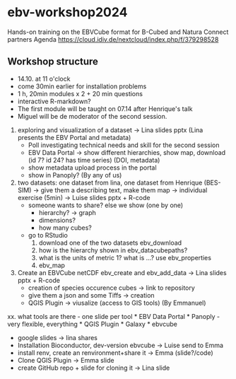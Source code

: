 # ebv-workshop2024
Hands-on training on the EBVCube format for B-Cubed and Natura Connect partners
Agenda https://cloud.idiv.de/nextcloud/index.php/f/379298528

## Workshop structure
- 14.10. at 11 o'clock
- come 30min earlier for installation problems
- 1 h, 20min modules x 2 + 20 min questions
- interactive R-markdown?
- The first module will be taught on 07.14 after Henrique's talk
- Miguel will be de moderator of the second session.
1. exploring and visualization of a dataset -> Lina slides pptx (Lina presents the EBV Portal and metadata)
	- Poll investigating technical needs and skill for the second session
 	- EBV Data Portal -> show different hierarchies, show map, download (id 7? id 24? has time series) (DOI, metadata)
 	- show metadata upload process in the portal
 	- show in Panoply? (By any of us)
2. two datasets: one dataset from lina, one dataset from Henrique (BES-SIM) -> give them a describing text, make them map -> individual exercise (5min) -> Luise slides pptx + R-code
	- someone wants to share? else we show (one by one)
		* hierarchy? -> graph
		* dimensions?
		* how many cubes?
	- go to RStudio
		1. download one of the two datasets ebv_download
		2. how is the hierarchy shown in ebv_datacubepaths?
		3. what is the units of metric 1? what is ...? use ebv_properties
		4. ebv_map
3. Create an EBVCube netCDF ebv_create and ebv_add_data -> Lina slides pptx + R-code
	- creation of species occurence cubes -> link to repository
	- give them a json and some Tiffs -> creation
	- QGIS Plugin -> viusalize (access to GIS tools) (By Emmanuel)
	
xx. what tools are there - one slide per tool
	* EBV Data Portal
	* Panoply - very flexible, everything
	* QGIS Plugin
	* Galaxy
	* ebvcube
- google slides -> lina shares
- Installation Bioconductor, dev-version ebvcube -> Luise send to Emma
- install renv, create an renvironment+share it -> Emma (slide?/code)
- Clone QGIS Plugin -> Emma slide
- create GitHub repo + slide for cloning it -> Lina slide
